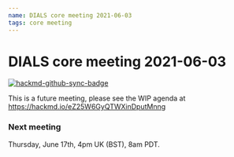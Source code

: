 ```yaml
---
name: DIALS core meeting 2021-06-03
tags: core meeting
---
```


# DIALS core meeting 2021-06-03

[![hackmd-github-sync-badge](https://hackmd.io/eZ25W6GyQTWXinDputMnng/badge)](https://hackmd.io/eZ25W6GyQTWXinDputMnng)

This is a future meeting, please see the WIP agenda at https://hackmd.io/eZ25W6GyQTWXinDputMnng


### Next meeting
Thursday, June 17th, 4pm UK (BST), 8am PDT.
